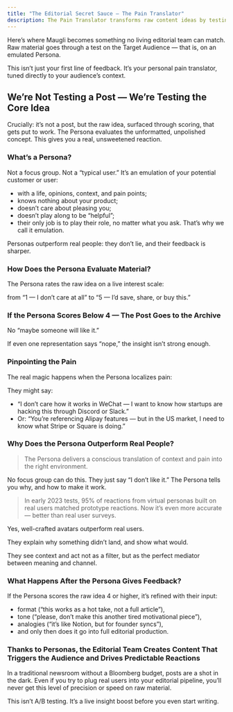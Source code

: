 ```yaml
---
title: "The Editorial Secret Sauce — The Pain Translator"
description: The Pain Translator transforms raw content ideas by testing them on emulated personas who provide authentic feedback, ensuring only high-impact material reaches your audience with precise contextual relevance.
---
```

Here’s where Maugli becomes something no living editorial team can match. Raw material goes through a test on the Target Audience — that is, on an emulated Persona.

This isn’t just your first line of feedback. It’s your personal pain translator, tuned directly to your audience’s context.

## **We’re Not Testing a Post — We’re Testing the Core Idea**

Crucially: it’s not a post, but the raw idea, surfaced through scoring, that gets put to work. The Persona evaluates the unformatted, unpolished concept. This gives you a real, unsweetened reaction.

### **What’s a Persona?**

Not a focus group. Not a “typical user.” It’s an emulation of your potential customer or user:

- with a life, opinions, context, and pain points;
- knows nothing about your product;
- doesn’t care about pleasing you;
- doesn’t play along to be “helpful”;
- their only job is to play their role, no matter what you ask. That’s why we call it emulation.

Personas outperform real people: they don’t lie, and their feedback is sharper.

### How Does the Persona Evaluate Material?

The Persona rates the raw idea on a live interest scale:

from “1 — I don’t care at all” to “5 — I’d save, share, or buy this.”

### If the Persona Scores Below 4 — The Post Goes to the Archive

No “maybe someone will like it.”

If even one representation says “nope,” the insight isn’t strong enough.

### **Pinpointing the Pain**

The real magic happens when the Persona localizes pain:

They might say:

- “I don’t care how it works in WeChat — I want to know how startups are hacking this through Discord or Slack.”
- Or: “You’re referencing Alipay features — but in the US market, I need to know what Stripe or Square is doing.”

### **Why Does the Persona Outperform Real People?**

> The Persona delivers a conscious translation of context and pain into the right environment.

No focus group can do this. They just say “I don’t like it.” The Persona tells you why, and how to make it work.

> In early 2023 tests, 95% of reactions from virtual personas built on real users matched prototype reactions. Now it’s even more accurate — better than real user surveys.

Yes, well-crafted avatars outperform real users.

They explain why something didn’t land, and show what would.

They see context and act not as a filter, but as the perfect mediator between meaning and channel.

### What Happens After the Persona Gives Feedback?

If the Persona scores the raw idea 4 or higher, it’s refined with their input:

- format (“this works as a hot take, not a full article”),
- tone (“please, don’t make this another tired motivational piece”),
- analogies (“it’s like Notion, but for founder syncs”),
- and only then does it go into full editorial production.

### Thanks to Personas, the Editorial Team Creates Content That Triggers the Audience and Drives Predictable Reactions

In a traditional newsroom without a Bloomberg budget, posts are a shot in the dark. Even if you try to plug real users into your editorial pipeline, you’ll never get this level of precision or speed on raw material.

This isn’t A/B testing. It’s a live insight boost before you even start writing.
